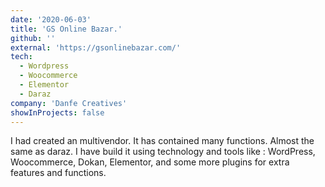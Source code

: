```yaml
---
date: '2020-06-03'
title: 'GS Online Bazar.'
github: ''
external: 'https://gsonlinebazar.com/'
tech:
  - Wordpress
  - Woocommerce
  - Elementor
  - Daraz
company: 'Danfe Creatives'
showInProjects: false
---
```


I had created an multivendor. It has contained many functions. Almost the same as daraz. I have build it using technology and tools like : WordPress, Woocommerce, Dokan, Elementor, and some more plugins for extra features and functions. 